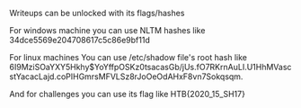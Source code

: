 Writeups can be unlocked with its flags/hashes

For windows machine you can use NLTM hashes like 34dce5569e204708617c5c86e9bf11d

For linux machines You can use /etc/shadow file's root hash like 
$6$I9MziSOaYXY5Hkhy$YoYffpOSKz0tsacasGb/jUs.fO7RKrnAuLI.U1HhMVascstYacacLajd.coPIHGmrsMFVLSz8rJoOeOdAHxF8vn7Sokqsqm.

And for challenges you can use its flag like HTB{2020_15_SH17}
